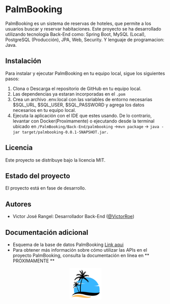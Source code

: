 # PalmBooking

PalmBooking es un sistema de reservas de hoteles, que permite a los usuarios buscar y reservar habitaciones. Este proyecto se ha desarrollado utilizando tecnología Back-End como: Spring Boot, MySQL (Local), PostgreSQL (Producción), JPA, Web, Security. Y lenguaje de programacion: Java.

## Instalación

Para instalar y ejecutar PalmBooking en tu equipo local, sigue los siguientes pasos:

1. Clona o Descarga el repositorio de GitHub en tu equipo local.
2. Las dependencias ya estaran incorporadas en el `` .pom ``
3. Crea un archivo .env.local con las variables de entorno necesarias $SQL_URL, $SQL_USER, $SQL_PASSWORD y agrega los datos necesarios en tu equipo local.
4. Ejecuta la aplicación con el IDE que estes usando. De lo contrario, levantar con Docker(Proximamente) o ejecutando desde la terminal ubicado en `` /PalmBooking/Back-End/palmbooking `` ->`` mvn package `` -> `` java -jar target/palmbooking-0.0.1-SNAPSHOT.jar. ``

## Licencia

Este proyecto se distribuye bajo la licencia MIT.

## Estado del proyecto

El proyecto está en fase de desarrollo.

## Autores

- Victor José Rangel: Desarrollador Back-End ([@VictorRoe](https://github.com/VictorRoe))

## Documentación adicional

* Esquema de la base de datos PalmBooking [Link aqui](https://drive.google.com/file/d/1PHd5_5hHSNCF50Od9svrL5GkL_6banWl/view?usp=sharing)
* Para obtener más información sobre cómo utilizar las APIs en el proyecto PalmBooking, consulta la documentación en línea en ** PROXIMAMENTE **
<p align="center">
   <img src="./logo.png" alt="logo" with=40px height=100x>
</p>

